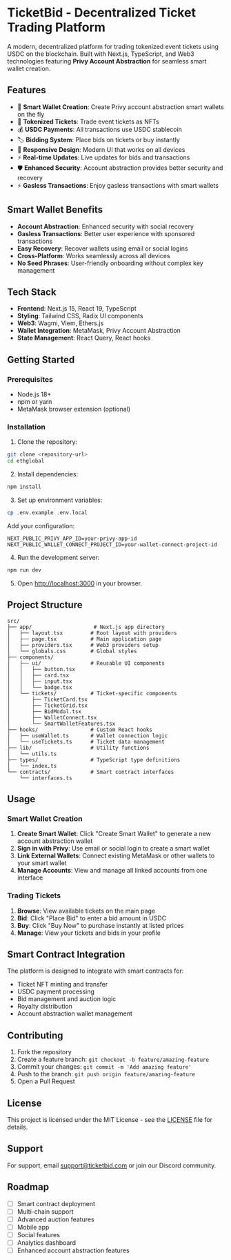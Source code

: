 # TicketBid - Decentralized Ticket Trading Platform

A modern, decentralized platform for trading tokenized event tickets using USDC on the blockchain. Built with Next.js, TypeScript, and Web3 technologies featuring **Privy Account Abstraction** for seamless smart wallet creation.

## Features

- 🔗 **Smart Wallet Creation**: Create Privy account abstraction smart wallets on the fly
- 🎫 **Tokenized Tickets**: Trade event tickets as NFTs
- 💰 **USDC Payments**: All transactions use USDC stablecoin
- 🏷️ **Bidding System**: Place bids on tickets or buy instantly
- 📱 **Responsive Design**: Modern UI that works on all devices
- ⚡ **Real-time Updates**: Live updates for bids and transactions
- 🛡️ **Enhanced Security**: Account abstraction provides better security and recovery
- ⚡ **Gasless Transactions**: Enjoy gasless transactions with smart wallets

## Smart Wallet Benefits

- **Account Abstraction**: Enhanced security with social recovery
- **Gasless Transactions**: Better user experience with sponsored transactions
- **Easy Recovery**: Recover wallets using email or social logins
- **Cross-Platform**: Works seamlessly across all devices
- **No Seed Phrases**: User-friendly onboarding without complex key management

## Tech Stack

- **Frontend**: Next.js 15, React 19, TypeScript
- **Styling**: Tailwind CSS, Radix UI components
- **Web3**: Wagmi, Viem, Ethers.js
- **Wallet Integration**: MetaMask, Privy Account Abstraction
- **State Management**: React Query, React hooks

## Getting Started

### Prerequisites

- Node.js 18+
- npm or yarn
- MetaMask browser extension (optional)

### Installation

1. Clone the repository:

```bash
git clone <repository-url>
cd ethglobal
```

2. Install dependencies:

```bash
npm install
```

3. Set up environment variables:

```bash
cp .env.example .env.local
```

Add your configuration:

```env
NEXT_PUBLIC_PRIVY_APP_ID=your-privy-app-id
NEXT_PUBLIC_WALLET_CONNECT_PROJECT_ID=your-wallet-connect-project-id
```

4. Run the development server:

```bash
npm run dev
```

5. Open [http://localhost:3000](http://localhost:3000) in your browser.

## Project Structure

```
src/
├── app/                    # Next.js app directory
│   ├── layout.tsx         # Root layout with providers
│   ├── page.tsx           # Main application page
│   ├── providers.tsx      # Web3 providers setup
│   └── globals.css        # Global styles
├── components/
│   ├── ui/                # Reusable UI components
│   │   ├── button.tsx
│   │   ├── card.tsx
│   │   ├── input.tsx
│   │   └── badge.tsx
│   └── tickets/           # Ticket-specific components
│       ├── TicketCard.tsx
│       ├── TicketGrid.tsx
│       ├── BidModal.tsx
│       ├── WalletConnect.tsx
│       └── SmartWalletFeatures.tsx
├── hooks/                 # Custom React hooks
│   ├── useWallet.ts       # Wallet connection logic
│   └── useTickets.ts      # Ticket data management
├── lib/                   # Utility functions
│   └── utils.ts
├── types/                 # TypeScript type definitions
│   └── index.ts
└── contracts/             # Smart contract interfaces
    └── interfaces.ts
```

## Usage

### Smart Wallet Creation

1. **Create Smart Wallet**: Click "Create Smart Wallet" to generate a new account abstraction wallet
2. **Sign in with Privy**: Use email or social login to create a smart wallet
3. **Link External Wallets**: Connect existing MetaMask or other wallets to your smart wallet
4. **Manage Accounts**: View and manage all linked accounts from one interface

### Trading Tickets

1. **Browse**: View available tickets on the main page
2. **Bid**: Click "Place Bid" to enter a bid amount in USDC
3. **Buy**: Click "Buy Now" to purchase instantly at listed prices
4. **Manage**: View your tickets and bids in your profile

## Smart Contract Integration

The platform is designed to integrate with smart contracts for:

- Ticket NFT minting and transfer
- USDC payment processing
- Bid management and auction logic
- Royalty distribution
- Account abstraction wallet management

## Contributing

1. Fork the repository
2. Create a feature branch: `git checkout -b feature/amazing-feature`
3. Commit your changes: `git commit -m 'Add amazing feature'`
4. Push to the branch: `git push origin feature/amazing-feature`
5. Open a Pull Request

## License

This project is licensed under the MIT License - see the [LICENSE](LICENSE) file for details.

## Support

For support, email support@ticketbid.com or join our Discord community.

## Roadmap

- [ ] Smart contract deployment
- [ ] Multi-chain support
- [ ] Advanced auction features
- [ ] Mobile app
- [ ] Social features
- [ ] Analytics dashboard
- [ ] Enhanced account abstraction features
